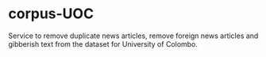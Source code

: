 # corpus-UOC
Service to remove duplicate news articles, remove foreign news articles and gibberish text from the dataset for University of Colombo.
